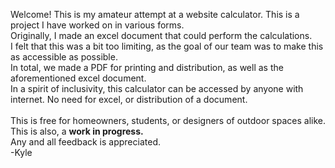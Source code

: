 <h>Welcome! This is my amateur attempt at a website calculator.</h>
This is a project I have worked on in various forms. <br />
Originally, I made an excel document that could perform the calculations. <br />
I felt that this was a bit too limiting, as the goal of our team was to make this as accessible as possible. <br />
In total, we made a PDF for printing and distribution, as well as the aforementioned excel document. <br />
In a spirit of inclusivity, this calculator can be accessed by anyone with internet. No need for excel, or distribution of a document. <br /><br />
This is free for homeowners, students, or designers of outdoor spaces alike. <br />
This is also, a <b>work in progress.</b><br />
Any and all feedback is appreciated.<br />
-Kyle
